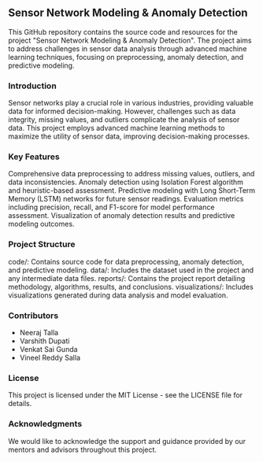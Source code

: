 ## Sensor Network Modeling & Anomaly Detection
This GitHub repository contains the source code and resources for the project "Sensor Network Modeling & Anomaly Detection". The project aims to address challenges in sensor data analysis through advanced machine learning techniques, focusing on preprocessing, anomaly detection, and predictive modeling.

### Introduction
Sensor networks play a crucial role in various industries, providing valuable data for informed decision-making. However, challenges such as data integrity, missing values, and outliers complicate the analysis of sensor data. This project employs advanced machine learning methods to maximize the utility of sensor data, improving decision-making processes.

### Key Features
Comprehensive data preprocessing to address missing values, outliers, and data inconsistencies.
Anomaly detection using Isolation Forest algorithm and heuristic-based assessment.
Predictive modeling with Long Short-Term Memory (LSTM) networks for future sensor readings.
Evaluation metrics including precision, recall, and F1-score for model performance assessment.
Visualization of anomaly detection results and predictive modeling outcomes.

### Project Structure
code/: Contains source code for data preprocessing, anomaly detection, and predictive modeling.
data/: Includes the dataset used in the project and any intermediate data files.
reports/: Contains the project report detailing methodology, algorithms, results, and conclusions.
visualizations/: Includes visualizations generated during data analysis and model evaluation.


### Contributors
- Neeraj Talla
- Varshith Dupati
- Venkat Sai Gunda
- Vineel Reddy Salla

### License
This project is licensed under the MIT License - see the LICENSE file for details.

### Acknowledgments
We would like to acknowledge the support and guidance provided by our mentors and advisors throughout this project.
